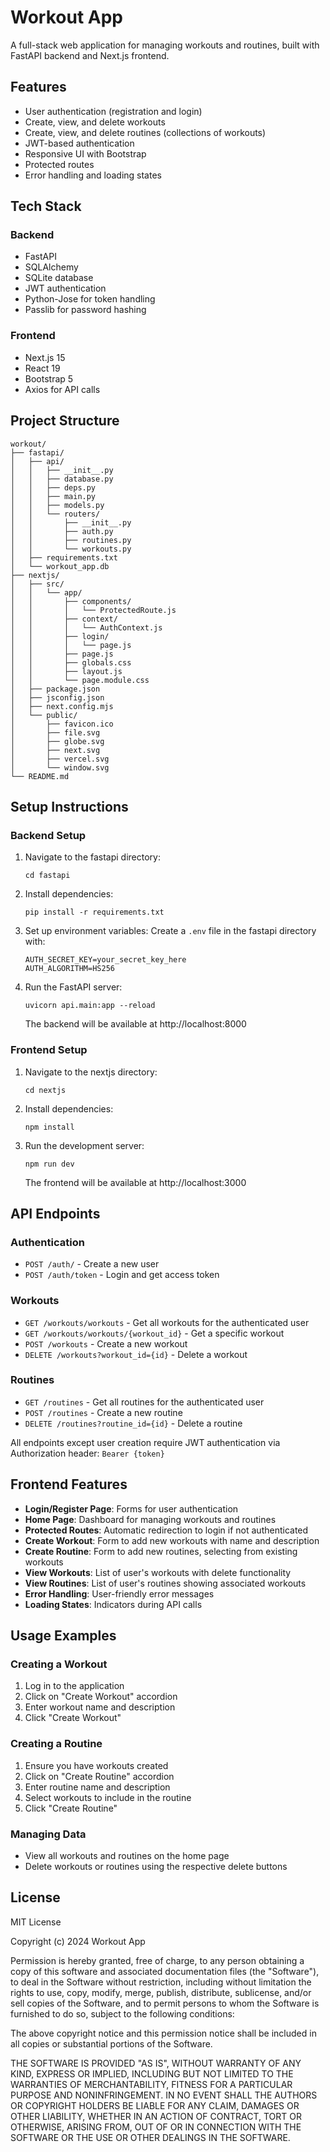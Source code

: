 # Workout App

A full-stack web application for managing workouts and routines, built with FastAPI backend and Next.js frontend.

## Features

- User authentication (registration and login)
- Create, view, and delete workouts
- Create, view, and delete routines (collections of workouts)
- JWT-based authentication
- Responsive UI with Bootstrap
- Protected routes
- Error handling and loading states

## Tech Stack

### Backend
- FastAPI
- SQLAlchemy
- SQLite database
- JWT authentication
- Python-Jose for token handling
- Passlib for password hashing

### Frontend
- Next.js 15
- React 19
- Bootstrap 5
- Axios for API calls

## Project Structure

```
workout/
├── fastapi/
│   ├── api/
│   │   ├── __init__.py
│   │   ├── database.py
│   │   ├── deps.py
│   │   ├── main.py
│   │   ├── models.py
│   │   └── routers/
│   │       ├── __init__.py
│   │       ├── auth.py
│   │       ├── routines.py
│   │       └── workouts.py
│   ├── requirements.txt
│   └── workout_app.db
├── nextjs/
│   ├── src/
│   │   └── app/
│   │       ├── components/
│   │       │   └── ProtectedRoute.js
│   │       ├── context/
│   │       │   └── AuthContext.js
│   │       ├── login/
│   │       │   └── page.js
│   │       ├── page.js
│   │       ├── globals.css
│   │       ├── layout.js
│   │       └── page.module.css
│   ├── package.json
│   ├── jsconfig.json
│   ├── next.config.mjs
│   └── public/
│       ├── favicon.ico
│       ├── file.svg
│       ├── globe.svg
│       ├── next.svg
│       ├── vercel.svg
│       └── window.svg
└── README.md
```

## Setup Instructions

### Backend Setup

1. Navigate to the fastapi directory:
   ```
   cd fastapi
   ```

2. Install dependencies:
   ```
   pip install -r requirements.txt
   ```

3. Set up environment variables:
   Create a `.env` file in the fastapi directory with:
   ```
   AUTH_SECRET_KEY=your_secret_key_here
   AUTH_ALGORITHM=HS256
   ```

4. Run the FastAPI server:
   ```
   uvicorn api.main:app --reload
   ```

   The backend will be available at http://localhost:8000

### Frontend Setup

1. Navigate to the nextjs directory:
   ```
   cd nextjs
   ```

2. Install dependencies:
   ```
   npm install
   ```

3. Run the development server:
   ```
   npm run dev
   ```

   The frontend will be available at http://localhost:3000

## API Endpoints

### Authentication
- `POST /auth/` - Create a new user
- `POST /auth/token` - Login and get access token

### Workouts
- `GET /workouts/workouts` - Get all workouts for the authenticated user
- `GET /workouts/workouts/{workout_id}` - Get a specific workout
- `POST /workouts` - Create a new workout
- `DELETE /workouts?workout_id={id}` - Delete a workout

### Routines
- `GET /routines` - Get all routines for the authenticated user
- `POST /routines` - Create a new routine
- `DELETE /routines?routine_id={id}` - Delete a routine

All endpoints except user creation require JWT authentication via Authorization header: `Bearer {token}`

## Frontend Features

- **Login/Register Page**: Forms for user authentication
- **Home Page**: Dashboard for managing workouts and routines
- **Protected Routes**: Automatic redirection to login if not authenticated
- **Create Workout**: Form to add new workouts with name and description
- **Create Routine**: Form to add new routines, selecting from existing workouts
- **View Workouts**: List of user's workouts with delete functionality
- **View Routines**: List of user's routines showing associated workouts
- **Error Handling**: User-friendly error messages
- **Loading States**: Indicators during API calls

## Usage Examples

### Creating a Workout
1. Log in to the application
2. Click on "Create Workout" accordion
3. Enter workout name and description
4. Click "Create Workout"

### Creating a Routine
1. Ensure you have workouts created
2. Click on "Create Routine" accordion
3. Enter routine name and description
4. Select workouts to include in the routine
5. Click "Create Routine"

### Managing Data
- View all workouts and routines on the home page
- Delete workouts or routines using the respective delete buttons

## License

MIT License

Copyright (c) 2024 Workout App

Permission is hereby granted, free of charge, to any person obtaining a copy
of this software and associated documentation files (the "Software"), to deal
in the Software without restriction, including without limitation the rights
to use, copy, modify, merge, publish, distribute, sublicense, and/or sell
copies of the Software, and to permit persons to whom the Software is
furnished to do so, subject to the following conditions:

The above copyright notice and this permission notice shall be included in all
copies or substantial portions of the Software.

THE SOFTWARE IS PROVIDED "AS IS", WITHOUT WARRANTY OF ANY KIND, EXPRESS OR
IMPLIED, INCLUDING BUT NOT LIMITED TO THE WARRANTIES OF MERCHANTABILITY,
FITNESS FOR A PARTICULAR PURPOSE AND NONINFRINGEMENT. IN NO EVENT SHALL THE
AUTHORS OR COPYRIGHT HOLDERS BE LIABLE FOR ANY CLAIM, DAMAGES OR OTHER
LIABILITY, WHETHER IN AN ACTION OF CONTRACT, TORT OR OTHERWISE, ARISING FROM,
OUT OF OR IN CONNECTION WITH THE SOFTWARE OR THE USE OR OTHER DEALINGS IN THE
SOFTWARE.
